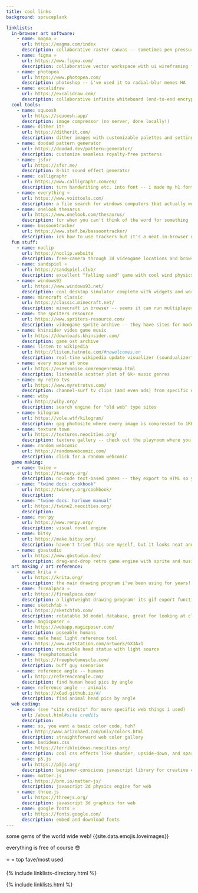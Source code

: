 ```yaml
---
title: cool links
background: spruceplank

linklists:
  in-browser art software:
    - name: magma ⭐
      url: https://magma.com/index
      description: collaborative raster canvas -- sometimes pen pressure doesn't work in firefox, but it runs great for me in chrome!
    - name: figma ⭐
      url: https://www.figma.com/
      description: collaborative vector workspace with ui wireframing features
    - name: photopea
      url: https://www.photopea.com/
      description: photoshop -- i've used it to radial-blur memes HA
    - name: excalidraw
      url: https://excalidraw.com/
      description: collaborative infinite whiteboard (end-to-end encrypted!)
  cool tools:
    - name: squoosh
      url: https://squoosh.app/
      description: image compressor (no server, done locally!)
    - name: dither it!
      url: https://ditherit.com/
      description: dither images with customizable palettes and settings
    - name: doodad pattern generator
      url: https://doodad.dev/pattern-generator/
      description: customize seamless royalty-free patterns
    - name: jsfxr
      url: https://sfxr.me/
      description: 8-bit sound effect generator
    - name: calligraphr
      url: https://www.calligraphr.com/en/
      description: turn handwriting etc. into font -- i made my h1 font with this!
    - name: everything ⭐
      url: https://www.voidtools.com/
      description: a file search for windows computers that actually works
    - name: onelook thesarus
      url: https://www.onelook.com/thesaurus/
      description: for when you can't think of the word for something
    - name: bassoontracker
      url: https://www.stef.be/bassoontracker/
      description: idk how to use trackers but it's a neat in-browser music maker, open source and 100% javascript!
  fun stuff:
    - name: noclip
      url: https://noclip.website
      description: free-camera through 3d videogame locations and browse the textures
    - name: sandspiel ⭐
      url: https://sandspiel.club/
      description: excellent "falling sand" game with cool wind physics
    - name: windows93
      url: https://www.windows93.net/
      description: cool desktop simulator complete with widgets and working programs
    - name: minecraft classic
      url: https://classic.minecraft.net/
      description: minecraft in browser -- seems it can run multiplayer!
    - name: the spriters resource
      url: https://www.spriters-resource.com/
      description: videogame sprite archive -- they have sites for models, textures, and sounds too!
    - name: khinsider video game music
      url: https://downloads.khinsider.com/
      description: game ost archive
    - name: listen to wikipedia
      url: http://listen.hatnote.com/#nowelcomes,en
      description: real-time wikipedia update visualizer (soundualizer?)
    - name: every noise at once
      url: https://everynoise.com/engenremap.html
      description: listenable scatter plot of 6k+ music genres
    - name: my retro tvs
      url: https://www.myretrotvs.com/
      description: channel-surf tv clips (and even ads) from specific decades
    - name: wiby
      url: http://wiby.org/
      description: search engine for "old web" type sites
    - name: kilogram
      url: https://vole.wtf/kilogram/
      description: gag photosite where every image is compressed to 1KB or less
    - name: texture town
      url: https://textures.neocities.org/
      description: texture gallery -- check out the playroom where you can drag your own images onto 3d objects!
    - name: random webcomic
      url: https://randomwebcomic.com/
      description: click for a random webcomic
  game making:
    - name: twine ⭐
      url: https://twinery.org/
      description: no-code text-based games -- they export to HTML so you can play 'em in any browser!
    - name: "twine docs: cookbook"
      url: https://twinery.org/cookbook/
      description:
    - name: "twine docs: harlowe manual"
      url: https://twine2.neocities.org/
      description:
    - name: ren'py
      url: https://www.renpy.org/
      description: visual novel engine
    - name: bitsy
      url: https://make.bitsy.org/
      description: haven't tried this one myself, but it looks neat and exports to HTML
    - name: gbastudio
      url: https://www.gbstudio.dev/
      description: drag-and-drop retro game engine with sprite and music editors, exports to ROM and web!
  art making / art reference:
    - name: krita ⭐
      url: https://krita.org/
      description: the main drawing program i've been using for years! took me a bit to rearrange the ui and set my shortcuts, but it's rather fully-featured!
    - name: firealpaca ⭐
      url: https://firealpaca.com/
      description: a lightweight drawing program! its gif export function is the only thing in the world that doesn't compress/dither/destroy my frame quality godbless...
    - name: sketchfab ⭐
      url: https://sketchfab.com/
      description: rotatable 3d model database, great for looking at classic fiat 500's
    - name: magicposer ⭐
      url: https://webapp.magicposer.com/
      description: poseable humans
    - name: male head light reference tool
      url: https://www.artstation.com/artwork/GX3Ax1
      description: rotatable head statue with light source
    - name: freephotomuscle
      url: https://freephotomuscle.com/
      description: buff guy scenarios
    - name: reference angle -- humans
      url: http://referenceangle.com/
      description: find human head pics by angle
    - name: reference angle -- animals
      url: https://x6ud.github.io/#/
      description: find animal head pics by angle
  web coding:
    - name: (see "site credits" for more specific web things i used)
      url: /about.html#site credits
      description:
    - name: so, you want a basic color code, huh?
      url: http://www.arizonaed.com/unix/colors.html
      description: straightforward web color gallery
    - name: badideas.css
      url: https://terribleideas.neocities.org/
      description: cool css effects like shudder, upside-down, and sparkle text
    - name: p5.js
      url: https://p5js.org/
      description: beginner-conscious javascript library for creative coding
    - name: matter.js
      url: https://brm.io/matter-js/
      description: javascript 2d physics engine for web
    - name: three.js
      url: https://threejs.org/
      description: javascript 3d graphics for web
    - name: google fonts ⭐
      url: https://fonts.google.com/
      description: embed and download fonts
---
```


some gems of the world wide web! {{site.data.emojis.loveimages}}

everything is free of course 😎

⭐ = top fave/most used

{% include linklists-directory.html %}

{% include linklists.html %}

